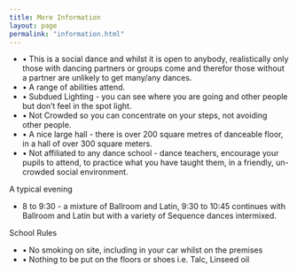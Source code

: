 ```yaml
---
title: More Information
layout: page
permalink: "information.html"
---
```


<ul>
<li>• This is a social dance and whilst it is open to anybody, realistically only those with dancing partners or groups come and therefor those without a partner are unlikely to get many/any dances.</li> 
<li>•	A range of abilities attend.</li>
<li>•	Subdued Lighting - you can see where you are going and other people but don’t feel in the spot light.</li>
<li>•	Not Crowded so you can concentrate on your steps, not avoiding other people.</li>
<li>•	A nice large hall - there is over 200 square metres of danceable floor, in a hall of over 300 square meters.</li>
<li>•	Not affiliated to any dance school - dance teachers, encourage your pupils to attend, to practice what you have taught them, in a friendly, un-crowded social environment.</li>
</ul>

<div class="information-header">
A typical evening
</div>
<ul><li>
8 to 9:30 - a mixture of Ballroom and Latin, 9:30 to 10:45 continues with Ballroom and Latin but with a variety of Sequence dances intermixed.
</li></ul>

<div class="information-header">
School Rules
</div>
<ul>
<li>•	No smoking on site, including in your car whilst on the premises</li>
<li>•	Nothing to be put on the floors or shoes  i.e. Talc, Linseed oil</li>
</ul>

<div class="information-header"/>
